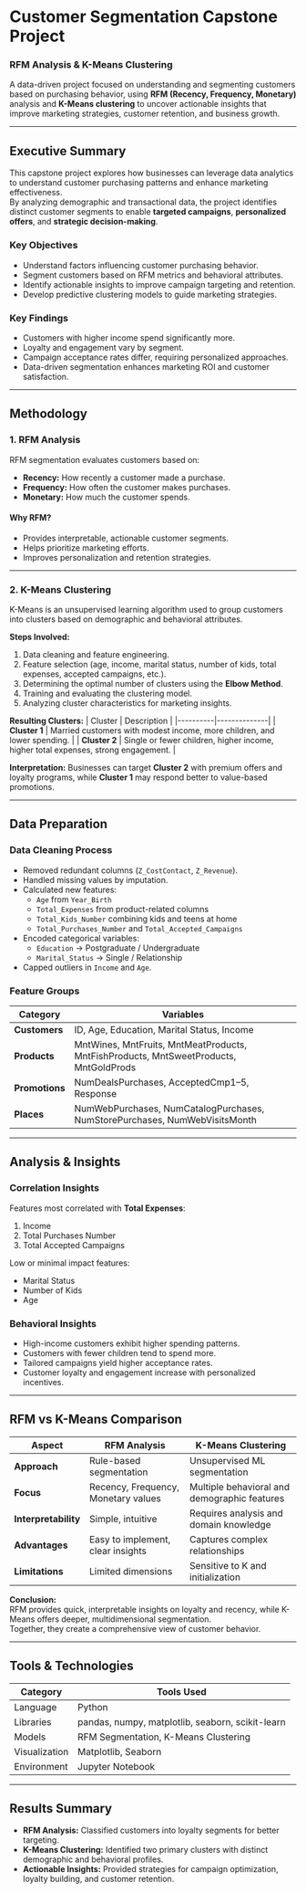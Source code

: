 #  Customer Segmentation Capstone Project  
### **RFM Analysis & K-Means Clustering**

A data-driven project focused on understanding and segmenting customers based on purchasing behavior, using **RFM (Recency, Frequency, Monetary)** analysis and **K-Means clustering** to uncover actionable insights that improve marketing strategies, customer retention, and business growth.

---

##  Executive Summary

This capstone project explores how businesses can leverage data analytics to understand customer purchasing patterns and enhance marketing effectiveness.  
By analyzing demographic and transactional data, the project identifies distinct customer segments to enable **targeted campaigns**, **personalized offers**, and **strategic decision-making**.

### **Key Objectives**
- Understand factors influencing customer purchasing behavior.  
- Segment customers based on RFM metrics and behavioral attributes.  
- Identify actionable insights to improve campaign targeting and retention.  
- Develop predictive clustering models to guide marketing strategies.

### **Key Findings**
- Customers with higher income spend significantly more.  
- Loyalty and engagement vary by segment.  
- Campaign acceptance rates differ, requiring personalized approaches.  
- Data-driven segmentation enhances marketing ROI and customer satisfaction.

---

##  Methodology

### **1. RFM Analysis**
RFM segmentation evaluates customers based on:
- **Recency:** How recently a customer made a purchase.  
- **Frequency:** How often the customer makes purchases.  
- **Monetary:** How much the customer spends.  

#### **Why RFM?**
- Provides interpretable, actionable customer segments.  
- Helps prioritize marketing efforts.  
- Improves personalization and retention strategies.

---

### **2. K-Means Clustering**

K-Means is an unsupervised learning algorithm used to group customers into clusters based on demographic and behavioral attributes.

**Steps Involved:**
1. Data cleaning and feature engineering.  
2. Feature selection (age, income, marital status, number of kids, total expenses, accepted campaigns, etc.).  
3. Determining the optimal number of clusters using the **Elbow Method**.  
4. Training and evaluating the clustering model.  
5. Analyzing cluster characteristics for marketing insights.

**Resulting Clusters:**
| Cluster | Description |
|----------|--------------|
| **Cluster 1** | Married customers with modest income, more children, and lower spending. |
| **Cluster 2** | Single or fewer children, higher income, higher total expenses, strong engagement. |

**Interpretation:**
Businesses can target **Cluster 2** with premium offers and loyalty programs, while **Cluster 1** may respond better to value-based promotions.

---

##  Data Preparation

### **Data Cleaning Process**
- Removed redundant columns (`Z_CostContact`, `Z_Revenue`).  
- Handled missing values by imputation.  
- Calculated new features:
  - `Age` from `Year_Birth`  
  - `Total_Expenses` from product-related columns  
  - `Total_Kids_Number` combining kids and teens at home  
  - `Total_Purchases_Number` and `Total_Accepted_Campaigns`  
- Encoded categorical variables:
  - `Education` → Postgraduate / Undergraduate  
  - `Marital_Status` → Single / Relationship  
- Capped outliers in `Income` and `Age`.

### **Feature Groups**
| Category | Variables |
|-----------|------------|
| **Customers** | ID, Age, Education, Marital Status, Income |
| **Products** | MntWines, MntFruits, MntMeatProducts, MntFishProducts, MntSweetProducts, MntGoldProds |
| **Promotions** | NumDealsPurchases, AcceptedCmp1–5, Response |
| **Places** | NumWebPurchases, NumCatalogPurchases, NumStorePurchases, NumWebVisitsMonth |

---

##  Analysis & Insights

### **Correlation Insights**
Features most correlated with **Total Expenses**:
1. Income  
2. Total Purchases Number  
3. Total Accepted Campaigns  

Low or minimal impact features:
- Marital Status  
- Number of Kids  
- Age  

### **Behavioral Insights**
- High-income customers exhibit higher spending patterns.  
- Customers with fewer children tend to spend more.  
- Tailored campaigns yield higher acceptance rates.  
- Customer loyalty and engagement increase with personalized incentives.

---

##  RFM vs K-Means Comparison

| Aspect | RFM Analysis | K-Means Clustering |
|--------|---------------|--------------------|
| **Approach** | Rule-based segmentation | Unsupervised ML segmentation |
| **Focus** | Recency, Frequency, Monetary values | Multiple behavioral and demographic features |
| **Interpretability** | Simple, intuitive | Requires analysis and domain knowledge |
| **Advantages** | Easy to implement, clear insights | Captures complex relationships |
| **Limitations** | Limited dimensions | Sensitive to K and initialization |

**Conclusion:**  
RFM provides quick, interpretable insights on loyalty and recency, while K-Means offers deeper, multidimensional segmentation.  
Together, they create a comprehensive view of customer behavior.

---

##  Tools & Technologies

| Category | Tools Used |
|-----------|------------|
| Language | Python |
| Libraries | pandas, numpy, matplotlib, seaborn, scikit-learn |
| Models | RFM Segmentation, K-Means Clustering |
| Visualization | Matplotlib, Seaborn |
| Environment | Jupyter Notebook |

---

##  Results Summary

- **RFM Analysis:** Classified customers into loyalty segments for better targeting.  
- **K-Means Clustering:** Identified two primary clusters with distinct demographic and behavioral profiles.  
- **Actionable Insights:** Provided strategies for campaign optimization, loyalty building, and customer retention.  



